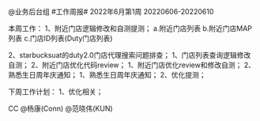 @业务后台组 #工作周报#
2022年6月第1周 20220606-20220610

本周工作：
1、附近门店逻辑修改和自测提测；
	a.附近门店列表
	b.附近门店MAP列表
	c.门店ID列表(Duty门店列表)


2、starbucksuat的duty2.0门店代理搜索问题排查；
1、门店列表查询逻辑修改自测；
2、附近门店优化代码review；
1、附近门店优化review和修改自测；
2、熟悉生日周年庆通知；
1、熟悉生日周年庆通知；
2、优化提测；

下周工作计划：
1、优化相关；

CC @杨康(Conn) @范晓伟(KUN)